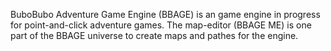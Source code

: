 BuboBubo Adventure Game Engine (BBAGE) is an game engine in progress for point-and-click adventure games.
The map-editor (BBAGE ME) is one part of the BBAGE universe to create maps and pathes for the engine.